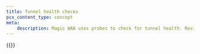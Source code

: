 ```yaml
---
title: Tunnel health checks
pcx_content_type: concept
meta:
    description: Magic WAN uses probes to check for tunnel health. Review information on this page to learn more.
---
```


{{<render file="_probe-construction.md" productFolder="magic-transit" withParameters="/magic-wan/how-to/tunnel-health-checks/#update-health-check-frequency;;Magic WAN;;/magic-wan/get-started/configure-static-routes/;;/magic-wan/get-started/configure-tunnels/;;/magic-wan/get-started/configure-tunnels/#add-tunnels">}}